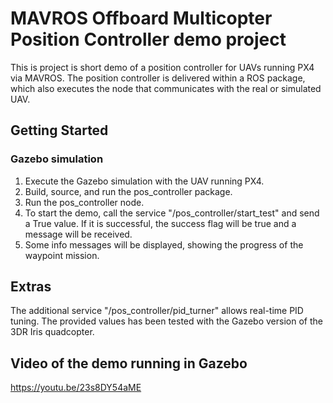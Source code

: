 # MAVROS Offboard Multicopter Position Controller demo project
This is project is short demo of a position controller for UAVs running PX4 via MAVROS.
The position controller is delivered within a ROS package, which also executes the node that communicates
with the real or simulated UAV.

## Getting Started

### Gazebo simulation
1) Execute the Gazebo simulation with the UAV running PX4.
2) Build, source, and run the pos_controller package.
3) Run the pos_controller node.
4) To start the demo, call the service "/pos_controller/start_test" and send a True value. If it is successful, the success flag will be true and a message will be received.
5) Some info messages will be displayed, showing the progress of the waypoint mission.

## Extras
The additional service "/pos_controller/pid_turner" allows real-time PID tuning.
The provided values has been tested with the Gazebo version of the 3DR Iris quadcopter.

## Video of the demo running in Gazebo
https://youtu.be/23s8DY54aME
